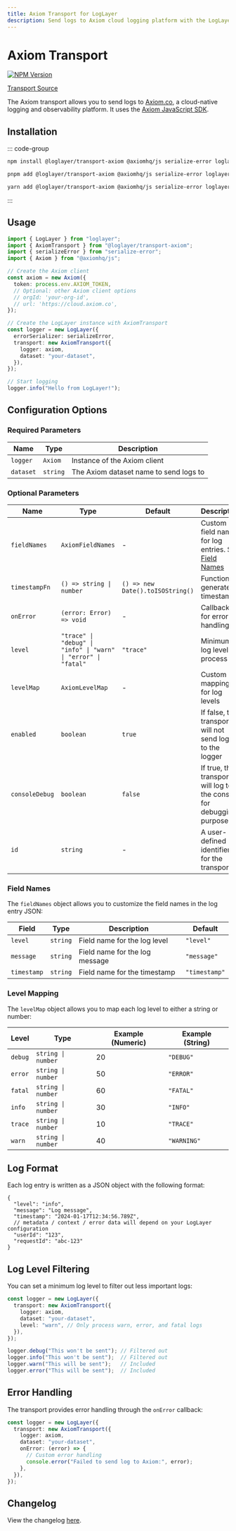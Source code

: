 ```yaml
---
title: Axiom Transport for LogLayer
description: Send logs to Axiom cloud logging platform with the LogLayer logging library
---
```


# Axiom Transport <Badge type="tip" text="Server" />

[![NPM Version](https://img.shields.io/npm/v/%40loglayer%2Ftransport-axiom)](https://www.npmjs.com/package/@loglayer/transport-axiom)

[Transport Source](https://github.com/loglayer/loglayer/blob/master/packages/transports/axiom)

The Axiom transport allows you to send logs to [Axiom.co](https://axiom.co), a cloud-native logging and observability platform.
It uses the [Axiom JavaScript SDK](https://github.com/axiomhq/axiom-js).

## Installation

::: code-group

```sh [npm]
npm install @loglayer/transport-axiom @axiomhq/js serialize-error loglayer
```

```sh [pnpm]
pnpm add @loglayer/transport-axiom @axiomhq/js serialize-error loglayer
```

```sh [yarn]
yarn add @loglayer/transport-axiom @axiomhq/js serialize-error loglayer
```

:::

## Usage

```typescript
import { LogLayer } from "loglayer";
import { AxiomTransport } from "@loglayer/transport-axiom";
import { serializeError } from "serialize-error";
import { Axiom } from "@axiomhq/js";

// Create the Axiom client
const axiom = new Axiom({
  token: process.env.AXIOM_TOKEN,
  // Optional: other Axiom client options
  // orgId: 'your-org-id',
  // url: 'https://cloud.axiom.co',
});

// Create the LogLayer instance with AxiomTransport
const logger = new LogLayer({
  errorSerializer: serializeError,
  transport: new AxiomTransport({
    logger: axiom,
    dataset: "your-dataset",
  }),
});

// Start logging
logger.info("Hello from LogLayer!");
```

## Configuration Options

### Required Parameters

| Name | Type | Description |
|------|------|-------------|
| `logger` | `Axiom` | Instance of the Axiom client |
| `dataset` | `string` | The Axiom dataset name to send logs to |

### Optional Parameters

| Name | Type | Default | Description |
|------|------|---------|-------------|
| `fieldNames` | `AxiomFieldNames` | - | Custom field names for log entries. See [Field Names](#field-names) |
| `timestampFn` | `() => string \| number` | `() => new Date().toISOString()` | Function to generate timestamps |
| `onError` | `(error: Error) => void` | - | Callback for error handling |
| `level` | `"trace" \| "debug" \| "info" \| "warn" \| "error" \| "fatal"` | `"trace"` | Minimum log level to process |
| `levelMap` | `AxiomLevelMap` | - | Custom mapping for log levels |
| `enabled` | `boolean` | `true` | If false, the transport will not send logs to the logger |
| `consoleDebug` | `boolean` | `false` | If true, the transport will log to the console for debugging purposes |
| `id` | `string` | - | A user-defined identifier for the transport |

### Field Names

The `fieldNames` object allows you to customize the field names in the log entry JSON:

| Field | Type | Description | Default |
|-------|------|-------------|---------|
| `level` | `string` | Field name for the log level | `"level"` |
| `message` | `string` | Field name for the log message | `"message"` |
| `timestamp` | `string` | Field name for the timestamp | `"timestamp"` |

### Level Mapping

The `levelMap` object allows you to map each log level to either a string or number:

| Level | Type | Example (Numeric) | Example (String) |
|-------|------|------------------|------------------|
| `debug` | `string \| number` | 20 | `"DEBUG"` |
| `error` | `string \| number` | 50 | `"ERROR"` |
| `fatal` | `string \| number` | 60 | `"FATAL"` |
| `info` | `string \| number` | 30 | `"INFO"` |
| `trace` | `string \| number` | 10 | `"TRACE"` |
| `warn` | `string \| number` | 40 | `"WARNING"` |

## Log Format

Each log entry is written as a JSON object with the following format:

```json5
{
  "level": "info",
  "message": "Log message",
  "timestamp": "2024-01-17T12:34:56.789Z",
  // metadata / context / error data will depend on your LogLayer configuration
  "userId": "123",
  "requestId": "abc-123"
}
```

## Log Level Filtering

You can set a minimum log level to filter out less important logs:

```typescript
const logger = new LogLayer({
  transport: new AxiomTransport({
    logger: axiom,
    dataset: "your-dataset",
    level: "warn", // Only process warn, error, and fatal logs
  }),
});

logger.debug("This won't be sent"); // Filtered out
logger.info("This won't be sent");  // Filtered out
logger.warn("This will be sent");   // Included
logger.error("This will be sent");  // Included
```

## Error Handling

The transport provides error handling through the `onError` callback:

```typescript
const logger = new LogLayer({
  transport: new AxiomTransport({
    logger: axiom,
    dataset: "your-dataset",
    onError: (error) => {
      // Custom error handling
      console.error("Failed to send log to Axiom:", error);
    },
  }),
});
```

## Changelog

View the changelog [here](./changelogs/axiom-changelog.md).
